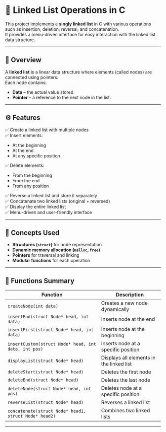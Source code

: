 # 🧩 Linked List Operations in C

This project implements a **singly linked list** in C with various operations such as insertion, deletion, reversal, and concatenation.  
It provides a menu-driven interface for easy interaction with the linked list data structure.

---

## 📘 Overview

A **linked list** is a linear data structure where elements (called nodes) are connected using pointers.  
Each node contains:
- **Data** – the actual value stored.
- **Pointer** – a reference to the next node in the list.

---

## ⚙️ Features

✅ Create a linked list with multiple nodes  
✅ Insert elements:
- At the beginning
- At the end
- At any specific position  

✅ Delete elements:
- From the beginning
- From the end
- From any position  

✅ Reverse a linked list and store it separately  
✅ Concatenate two linked lists (original + reversed)  
✅ Display the entire linked list  
✅ Menu-driven and user-friendly interface  

---

## 🧠 Concepts Used

- **Structures (`struct`)** for node representation  
- **Dynamic memory allocation (`malloc`, `free`)**  
- **Pointers** for traversal and linking  
- **Modular functions** for each operation  

---

## 🧩 Functions Summary

| Function | Description |
|-----------|-------------|
| `createNode(int data)` | Creates a new node dynamically |
| `insertEnd(struct Node* head, int data)` | Inserts node at the end |
| `insertFirst(struct Node* head, int data)` | Inserts node at the beginning |
| `insertCustom(struct Node* head, int data, int pos)` | Inserts node at a specific position |
| `displayList(struct Node* head)` | Displays all elements in the linked list |
| `deleteStart(struct Node* head)` | Deletes the first node |
| `deleteEnd(struct Node* head)` | Deletes the last node |
| `deleteNode(struct Node* head, int pos)` | Deletes node at a specific position |
| `reverseList(struct Node* head)` | Reverses a linked list |
| `concatenate(struct Node* head1, struct Node* head2)` | Combines two linked lists |

---


